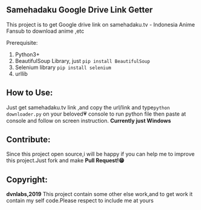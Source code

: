 ## **Samehadaku Google Drive Link Getter**

This project is to get Google drive link on samehadaku.tv - Indonesia Anime Fansub to download anime ,etc

Prerequisite:

 1. Python3+
 2. BeautifulSoup Library, just `pip install BeautifulSoup`
 3. Selenium library `pip install selenium`
 4. urllib

## **How to Use:**

Just get samehadaku.tv link ,and copy the url/link and type`python downloader.py` on your beloved💗 console to run python file then paste at console and follow on screen instruction.
**Currently just Windows**

## Contribute:

Since this project open source,i will be happy if you can help me to improve this project.Just fork and make **Pull Request!😁**

## Copyright:
**dvnlabs,2019**
This project contain some other else work,and to get work it contain my self code.Please respect to include me at yours